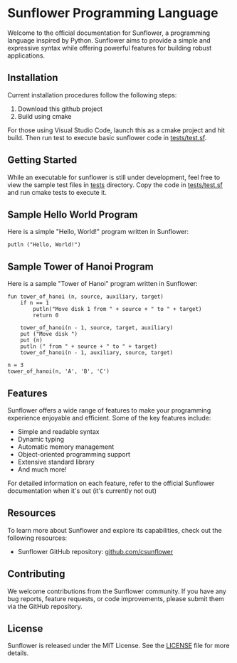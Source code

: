 # Sunflower Programming Language

Welcome to the official documentation for Sunflower, a programming language inspired by Python. Sunflower aims to provide a simple and expressive syntax while offering powerful features for building robust applications.

## Installation

Current installation procedures follow the following steps:

1) Download this github project
2) Build using cmake

For those using Visual Studio Code, launch this as a cmake project and hit build. Then run test to execute basic sunflower code in [tests/test.sf](tests/test.sf).

## Getting Started

While an executable for sunflower is still under development, feel free to view the sample test files in [tests](tests) directory.
Copy the code in [tests/test.sf](tests/test.sf) and run cmake tests to execute it.

## Sample Hello World Program

Here is a simple "Hello, World!" program written in Sunflower:

```sunflower
putln ("Hello, World!")
```

## Sample Tower of Hanoi Program

Here is a sample "Tower of Hanoi" program written in Sunflower:

```sunflower
fun tower_of_hanoi (n, source, auxiliary, target)
    if n == 1
        putln("Move disk 1 from " + source + " to " + target)
        return 0
    
    tower_of_hanoi(n - 1, source, target, auxiliary)
    put ("Move disk ")
    put (n)
    putln (" from " + source + " to " + target)
    tower_of_hanoi(n - 1, auxiliary, source, target)

n = 3
tower_of_hanoi(n, 'A', 'B', 'C')
```

## Features

Sunflower offers a wide range of features to make your programming experience enjoyable and efficient. Some of the key features include:

- Simple and readable syntax
- Dynamic typing
- Automatic memory management
- Object-oriented programming support
- Extensive standard library
- And much more!

For detailed information on each feature, refer to the official Sunflower documentation when it's out (it's currently not out)

## Resources

To learn more about Sunflower and explore its capabilities, check out the following resources:

<!-- - Official Sunflower website: [sunflowerlang.com](https://sunflowerlang.com) -->
- Sunflower GitHub repository: [github.com/csunflower](https://github.com/csunflower.git)
<!-- - Sunflower community forum: [forum.sunflowerlang.com](https://forum.sunflowerlang.com) -->

## Contributing

We welcome contributions from the Sunflower community. If you have any bug reports, feature requests, or code improvements, please submit them via the GitHub repository.

## License

Sunflower is released under the MIT License. See the [LICENSE](https://github.com/csunflower/LICENSE) file for more details.

